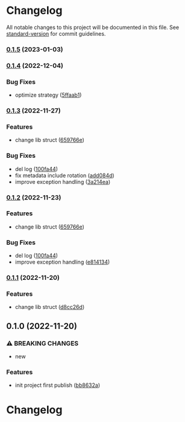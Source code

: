 # Changelog

All notable changes to this project will be documented in this file. See [standard-version](https://github.com/conventional-changelog/standard-version) for commit guidelines.

### [0.1.5](https://github.com/wanwu/cheetah-capture/compare/v0.1.4...v0.1.5) (2023-01-03)

### [0.1.4](https://github.com/wanwu/cheetah-capture/compare/v0.1.3...v0.1.4) (2022-12-04)


### Bug Fixes

* optimize strategy ([5ffaab1](https://github.com/wanwu/cheetah-capture/commit/5ffaab12a86f23385e7fbada5f17605d08fc9850))

### [0.1.3](https://github.com/wanwu/cheetah-capture/compare/v0.1.0...v0.1.3) (2022-11-27)


### Features

* change lib struct ([659766e](https://github.com/wanwu/cheetah-capture/commit/659766e6dcc183f31078cd39d5e1faea079b1a64))


### Bug Fixes

* del log ([100fa44](https://github.com/wanwu/cheetah-capture/commit/100fa44da4436384a4a09278f15e04d9a015d75e))
* fix metadata include rotation ([add084d](https://github.com/wanwu/cheetah-capture/commit/add084d89b2f6103a2277734c855a4d6f05e0968))
* improve exception handling ([3a214ea](https://github.com/wanwu/cheetah-capture/commit/3a214ea74a6c6f4887c66d1dda965a10f14f9de9))

### [0.1.2](https://github.com/wanwu/cheetah-capture/compare/v0.1.0...v0.1.2) (2022-11-23)


### Features

* change lib struct ([659766e](https://github.com/wanwu/cheetah-capture/commit/659766e6dcc183f31078cd39d5e1faea079b1a64))


### Bug Fixes

* del log ([100fa44](https://github.com/wanwu/cheetah-capture/commit/100fa44da4436384a4a09278f15e04d9a015d75e))
* improve exception handling ([e814134](https://github.com/wanwu/cheetah-capture/commit/e814134fa30e58426110bb44378928a1727c191a))

### [0.1.1](https://github.com/wanwu/cheetah-capture/compare/v0.1.0...v0.1.1) (2022-11-20)


### Features

* change lib struct ([d8cc26d](https://github.com/wanwu/cheetah-capture/commit/d8cc26d6284e9ad37fa9c63a1f5f00d13ebb3581))

## 0.1.0 (2022-11-20)


### ⚠ BREAKING CHANGES

* new

### Features

* init project first publish ([bb8632a](https://github.com/wanwu/cheetah-capture/commit/bb8632ad5c7fdd3abf32bca85685b6579bff9779))

# Changelog
